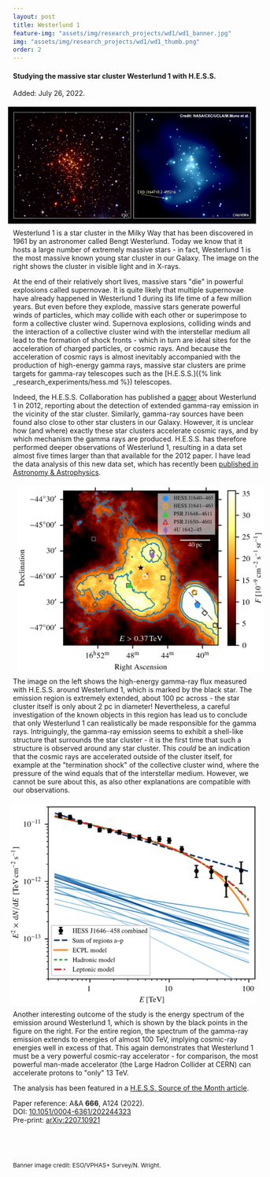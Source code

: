 ```yaml
---
layout: post
title: Westerlund 1
feature-img: "assets/img/research_projects/wd1/wd1_banner.jpg"
img: "assets/img/research_projects/wd1/wd1_thumb.png"
order: 2
---
```


#### Studying the massive star cluster Westerlund 1 with H.E.S.S.

Added: July 26, 2022.

<div><img src="/assets/img/research_projects/wd1/wd1_optical_xray.jpg" alt="The starburst cluster Westerlund 1 at visible and X-ray wavelengths" width="700" align="right" style="padding-top:1%;padding-left:2%;padding-right:2%;padding-bottom:2%"></div>

Westerlund 1 is a star cluster in the Milky Way that has been discovered in 1961 by an astronomer called Bengt Westerlund.
Today we know that it hosts a large number of extremely massive stars - in fact, Westerlund 1 is the most massive known young star cluster in our Galaxy.
The image on the right shows the cluster in visible light and in X-rays.

At the end of their relatively short lives, massive stars "die" in powerful explosions called supernovae.
It is quite likely that multiple supernovae have already happened in Westerlund 1 during its life time of a few million years.
But even before they explode, massive stars generate powerful winds of particles, which may collide with each other or superimpose to form a collective cluster wind.
Supernova explosions, colliding winds and the interaction of a collective cluster wind with the interstellar medium all lead to the formation of shock fronts - which in turn are ideal sites for the acceleration of charged particles, or cosmic rays.
And because the acceleration of cosmic rays is almost inevitably accompanied with the production of high-energy gamma rays, massive star clusters are prime targets for gamma-ray telescopes such as the [H.E.S.S.]({% link _research_experiments/hess.md %}) telescopes.

Indeed, the H.E.S.S. Collaboration has published a <a href="https://ui.adsabs.harvard.edu/abs/2012A%26A...537A.114A/abstract" target="_blank">paper</a> about Westerlund 1 in 2012, reporting about the detection of extended gamma-ray emission in the vicinity of the star cluster.
Similarly, gamma-ray sources have been found also close to other star clusters in our Galaxy.
However, it is unclear how (and where) exactly these star clusters accelerate cosmic rays, and by which mechanism the gamma rays are produced.
H.E.S.S. has therefore performed deeper observations of Westerlund 1, resulting in a data set almost five times larger than that available for the 2012 paper.
I have lead the data analysis of this new data set, which has recently been <a href="https://doi.org/10.1051/0004-6361/202244323" target="_blank">published in Astronomy & Astrophysics</a>.

<div><img src="/assets/img/research_projects/wd1/hess_wd1_flux_map.png" alt="H.E.S.S. flux map of the Westerlund 1 region" width="500" align="left" style="padding-top:1%;padding-left:2%;padding-right:2%;padding-bottom:2%"></div>

The image on the left shows the high-energy gamma-ray flux measured with H.E.S.S. around Westerlund 1, which is marked by the black star.
The emission region is extremely extended, about 100 pc across - the star cluster itself is only about 2 pc in diameter!
Nevertheless, a careful investigation of the known objects in this region has lead us to conclude that only Westerlund 1 can realistically be made responsible for the gamma rays.
Intriguingly, the gamma-ray emission seems to exhibit a shell-like structure that surrounds the star cluster - it is the first time that such a structure is observed around any star cluster.
This <i>could</i> be an indication that the cosmic rays are accelerated outside of the cluster itself, for example at the "termination shock" of the collective cluster wind, where the pressure of the wind equals that of the interstellar medium.
However, we cannot be sure about this, as also other explanations are compatible with our observations.

<div><img src="/assets/img/research_projects/wd1/hess_wd1_spectrum.png" alt="H.E.S.S. spectrum of the emission around Westerlund 1" width="500" align="right" style="padding-top:1%;padding-left:2%;padding-right:2%;padding-bottom:2%"></div>

Another interesting outcome of the study is the energy spectrum of the emission around Westerlund 1, which is shown by the black points in the figure on the right.
For the entire region, the spectrum of the gamma-ray emission extends to energies of almost 100 TeV, implying cosmic-ray energies well in excess of that.
This again demonstrates that Westerlund 1 must be a very powerful cosmic-ray accelerator - for comparison, the most powerful man-made accelerator (the Large Hadron Collider at CERN) can accelerate protons to "only" 13 TeV.

The analysis has been featured in a <a href="https://www.mpi-hd.mpg.de/hfm/HESS/pages/home/som/2022/08" target="_blank">H.E.S.S. Source of the Month article</a>.

Paper reference: A&A <b>666</b>, A124 (2022).<br>
DOI: <a href="https://doi.org/10.1051/0004-6361/202244323" target="_blank">10.1051/0004-6361/202244323</a><br>
Pre-print: <a href="https://arxiv.org/abs/2207.10921" target="_blank">arXiv:2207.10921</a>

<p style="font-size:9pt;margin-top:2cm;">Banner image credit: ESO/VPHAS+ Survey/N. Wright.</p>
